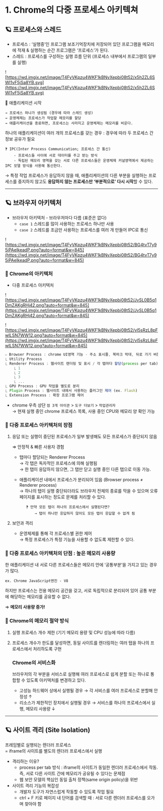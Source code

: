 # 1. Chrome의 다중 프로세스 아키텍쳐

## 🪐 프로세스와 스레드

- 프로세스 : ‘실행중’인 프로그램
  보조기억장치에 저장되어 있던 프로그램을 메모리에 적재 & 실행하는 순간 프로그램은 ‘프로세스’가 된다.
- 스레드 : 프로세스를 구성하는 실행 흐름 단위 (프로세스 내부에서 프로그램의 일부를 실행)

![https://wd.imgix.net/image/T4FyVKpzu4WKF1kBNvXepbi08t52/x5h2ZL6SWI1vF5jSa8YB.svg](https://wd.imgix.net/image/T4FyVKpzu4WKF1kBNvXepbi08t52/x5h2ZL6SWI1vF5jSa8YB.svg)

💽 애플리케이션 시작

    → 프로세스 하나가 생성됨 (경우에 따라 스레드 생성)
    → 운영체제는 프로세스가 작업할 메모리를 할당
    → 애플리케이션을 종료하면, 프로세스는 사라지고 운영체제는 메모리를 비운다.

하나의 애플리케이션이 여러 개의 프로세스를 갖는 경우 : 경우에 따라 두 프로세스 간 정보 공유가 필요

    ❓ IPC(Inter Process Communication; 프로세스 간 통신)
        - 프로세스들 사이에 서로 데이터를 주고 받는 방식
        - 독립된 메모리 영역을 갖는 서로 다른 프로세스들은 운영체제 커널영역에서 제공하는 IPC 모델 방식을 사용해 통신한다.

→ 특정 작업 프로세스가 응답하지 않을 때, 애플리케이션의 다른 부분을 실행하는 프로세스를 중지하지 않고도 **응답하지 않는 프로세스만 ‘부분적으로’ 다시 시작**할 수 있다.

---

## 🪐 브라우저 아키텍처

- 브라우저 아키텍처 - 브라우저마다 다름 (표준은 없다)
  - `case 1` 스레드를 많이 사용하는 프로세스 하나만 사용
  - `case 2` 스레드를 조금만 사용하는 프로세스를 여러 개 만들어 IPC로 통신

![https://wd.imgix.net/image/T4FyVKpzu4WKF1kBNvXepbi08t52/BG4tvT7y95iPAelkeadP.png?auto=format&w=845](https://wd.imgix.net/image/T4FyVKpzu4WKF1kBNvXepbi08t52/BG4tvT7y95iPAelkeadP.png?auto=format&w=845)

### 👾 Chrome의 아키텍처

- 다중 프로세스 아키텍처

![https://wd.imgix.net/image/T4FyVKpzu4WKF1kBNvXepbi08t52/JvSL0B5q1DmZAKgRHj42.png?auto=format&w=845](https://wd.imgix.net/image/T4FyVKpzu4WKF1kBNvXepbi08t52/JvSL0B5q1DmZAKgRHj42.png?auto=format&w=845)

![https://wd.imgix.net/image/T4FyVKpzu4WKF1kBNvXepbi08t52/vl5sRzL8pFwlLSN7WW12.png?auto=format&w=845](https://wd.imgix.net/image/T4FyVKpzu4WKF1kBNvXepbi08t52/vl5sRzL8pFwlLSN7WW12.png?auto=format&w=845)

```jsx
⎯ Browser Process : chrome UI영역 기능 - 주소 표시줄, 북마크 막대, 뒤로 가기 버튼, 앞으로 가기 버튼, 네트워크 요청, 파일 접근 등의 권한이 필요한 부분
⎿ Utility Process
⎿ Renderer Process : 웹사이트 렌더링 및 표시 / 각 탭마다 할당(process per tab)
	⎿ 1
	⎿ 2
	⎿ 3
	⎿ ...
⎿ GPU Process : GPU 작업을 별도로 분리
⎿ Plugin Process : 웹사이트 내에서 사용하는 플러그인 제어 (ex. Flash)
⎿ Extension Process : 확장 프로그램 제어
```

- chrome 우측 상단 `점 3개 아이콘` > `도구 더보기` > `작업관리자`  
   → 현재 실행 중인 chrome 프로세스 목록, 사용 중인 CPU와 메모리 양 확인 가능

### 👾 다중 프로세스 아키텍처의 장점

1.  응답 또는 실행이 중단된 프로세스가 일부 발생해도 모든 프로세스가 중단되지 않음

    ⇒ 안정적 & 빠른 사용자 경험

    - 탭마다 할당되는 Renderer Process  
      → 각 탭은 독자적인 프로세스에 의해 실행됨  
      → 한 탭이 응답하지 않으면, 그 탭만 닫고 실행 중인 다른 탭으로 이동 가능.

    - 애플리케이션 내에서 프로세스가 분리되어 있음 (Browser process ≠ Renderer process)  
      → 하나의 탭이 실행 중단되더라도 브라우저 전체의 종료를 막을 수 있으며 오류 페이지를 표시하는 정도로 문제를 처리할 수 있다.

             ❓ 만약 모든 탭이 하나의 프로세스에서 실행된다면?
                 → 탭이 하나만 응답하지 않아도 모든 탭이 응답할 수 없게 됨

1.  보안과 격리
    - 운영체제를 통해 각 프로세스별 권한 제어  
      → 특정 프로세스가 특정 기능을 사용할 수 없도록 제한할 수 있다.

### 👾 다중 프로세스 아키텍처의 단점 : 높은 메모리 사용량

한 애플리케이션 내 서로 다른 프로세스들은 메모리 안에 ‘공통부분’을 가지고 있는 경우가 많다.

    ex. Chrome JavaScript엔진 - V8

하지만 프로세스는 전용 메모리 공간을 갖고, 서로 독립적으로 분리되어 있어 공통 부분에 해당하는 메모리를 공유할 수 없다.

⇒ **메모리 사용량 증가!**

### 👾 Chrome의 메모리 절약 방식

1. 실행 프로세스 개수 제한 (기기 메모리 용량 및 CPU 성능에 따라 다름)

2. 프로세스 개수가 한도를 달성하면, 동일 사이트를 렌더링하는 여러 탭을 하나의 프로세스에서 처리하도록 구현

   ### Chrome의 서비스화

   브라우저의 각 부분을 서비스로 실행해 여러 프로세스로 쉽게 분할 또는 하나로 통합할 수 있도록 아키텍처를 변경하고 있다.

   - 고성능 하드웨어 상에서 실행될 경우 → 각 서비스를 여러 프로세스로 분할해 안정성 ↑
   - 리소스가 제한적인 장치에서 실행될 경우 → 서비스를 하나의 프로세스에서 실행, 메모리 사용량 ↓

---

## 🪐 사이트 격리 (Site Isolation)

프레임별로 실행되는 렌더러 프로세스  
= iframe의 사이트를 별도의 렌더러 프로세스에서 실행

- 격리하는 이유?
  - process per tab 방식 : iframe의 사이트가 동일한 렌더러 프로세스에서 작동. 즉, 서로 다른 사이트 간에 메모리가 공유될 수 있다는 문제점
  - 웹 보안 모델의 핵심인 동일 출처 정책(same origin policy)을 위반
- 사이트 격리 기능의 복잡성
  - 개발자 도구가 자연스럽게 작동할 수 있도록 작업 필요
  - ctrl + F 키로 페이지 내 단어를 검색할 때 : 서로 다른 렌더러 프로세스를 오가며 찾아야 함
